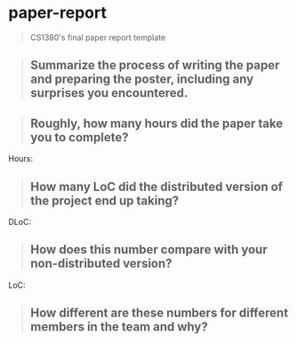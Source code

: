 # paper-report
> CS1380's final paper report template

> ## Summarize the process of writing the paper and preparing the poster, including any surprises you encountered.

> ## Roughly, how many hours did the paper take you to complete?

Hours: <time>

> ## How many LoC did the distributed version of the project end up taking?

DLoC: <final number>

> ## How does this number compare with your non-distributed version?

LoC: <original prediction from M0>

> ## How different are these numbers for different members in the team and why?

